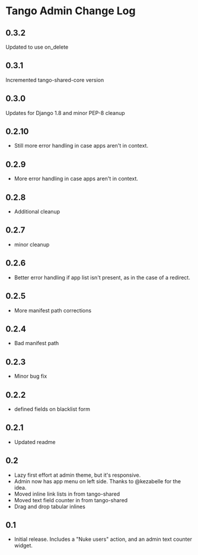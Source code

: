# Tango Admin Change Log

## 0.3.2
Updated to use on_delete

## 0.3.1
Incremented tango-shared-core version

## 0.3.0
Updates for Django 1.8 and minor PEP-8 cleanup

## 0.2.10
* Still more error handling in case apps aren't in context.

## 0.2.9
* More error handling in case apps aren't in context.

## 0.2.8
* Additional cleanup

## 0.2.7
* minor cleanup

## 0.2.6
* Better error handling if app list isn't present, as in the case of a redirect.

## 0.2.5
* More manifest path corrections

## 0.2.4
* Bad manifest path

## 0.2.3
* Minor bug fix

## 0.2.2
* defined fields on blacklist form

## 0.2.1
* Updated readme

## 0.2
* Lazy first effort at admin theme, but it's responsive.
* Admin now has app menu on left side. Thanks to @kezabelle for the idea.
* Moved inline link lists in from tango-shared
* Moved text field counter in from tango-shared
* Drag and drop tabular inlines

## 0.1
* Initial release. Includes a "Nuke users" action, and an admin text counter widget.

